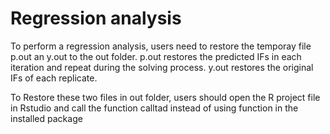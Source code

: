 # Regression analysis

To perform a regression analysis, users need to restore the temporay file p.out an y.out to the out folder. p.out restores the predicted IFs in each iteration and repeat during the solving process. y.out restores the original IFs of each replicate.

To Restore these two files in out folder, users should open the R project file in Rstudio and call the function calltad instead of using function in the installed package

